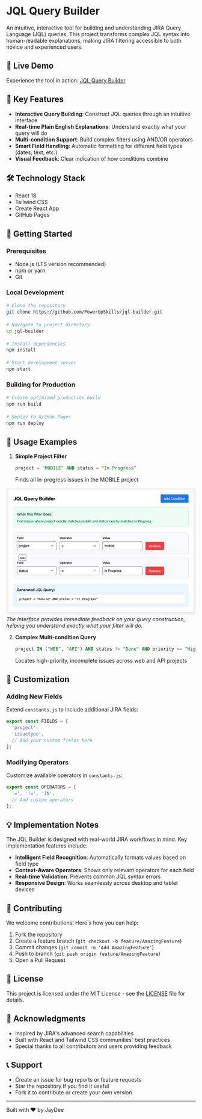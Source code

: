 # JQL Query Builder

An intuitive, interactive tool for building and understanding JIRA Query Language (JQL) queries. This project transforms complex JQL syntax into human-readable explanations, making JIRA filtering accessible to both novice and experienced users.

## 🚀 Live Demo
Experience the tool in action: [JQL Query Builder](https://YOUR_USERNAME.github.io/jql-builder)

## 🎯 Key Features

- **Interactive Query Building**: Construct JQL queries through an intuitive interface
- **Real-time Plain English Explanations**: Understand exactly what your query will do
- **Multi-condition Support**: Build complex filters using AND/OR operators
- **Smart Field Handling**: Automatic formatting for different field types (dates, text, etc.)
- **Visual Feedback**: Clear indication of how conditions combine

## 🛠️ Technology Stack

- React 18
- Tailwind CSS
- Create React App
- GitHub Pages

## 🚦 Getting Started

### Prerequisites
- Node.js (LTS version recommended)
- npm or yarn
- Git

### Local Development
```bash
# Clone the repository
git clone https://github.com/PowerUpSkills/jql-builder.git

# Navigate to project directory
cd jql-builder

# Install dependencies
npm install

# Start development server
npm start
```

### Building for Production
```bash
# Create optimized production build
npm run build

# Deploy to GitHub Pages
npm run deploy
```

## 🎨 Usage Examples

1. **Simple Project Filter**
   ```sql
   project = "MOBILE" AND status = "In Progress"
   ```
   Finds all in-progress issues in the MOBILE project

![JQL Builder Interface](./JQL-Builder.png)
*The interface provides immediate feedback on your query construction, helping you understand exactly what your filter will do.*

2. **Complex Multi-condition Query**
   ```sql
   project IN ("WEB", "API") AND status != "Done" AND priority >= "High"
   ```
   Locates high-priority, incomplete issues across web and API projects

## 🔧 Customization

### Adding New Fields
Extend `constants.js` to include additional JIRA fields:
```javascript
export const FIELDS = [
  'project',
  'issuetype',
  // Add your custom fields here
];
```

### Modifying Operators
Customize available operators in `constants.js`:
```javascript
export const OPERATORS = [
  '=', '!=', 'IN',
  // Add custom operators
];
```

## 💡 Implementation Notes

The JQL Builder is designed with real-world JIRA workflows in mind. Key implementation features include:

- **Intelligent Field Recognition**: Automatically formats values based on field type
- **Context-Aware Operators**: Shows only relevant operators for each field
- **Real-time Validation**: Prevents common JQL syntax errors
- **Responsive Design**: Works seamlessly across desktop and tablet devices

## 🤝 Contributing

We welcome contributions! Here's how you can help:

1. Fork the repository
2. Create a feature branch (`git checkout -b feature/AmazingFeature`)
3. Commit changes (`git commit -m 'Add AmazingFeature'`)
4. Push to branch (`git push origin feature/AmazingFeature`)
5. Open a Pull Request

## 📝 License

This project is licensed under the MIT License - see the [LICENSE](LICENSE) file for details.

## 🙏 Acknowledgments

- Inspired by JIRA's advanced search capabilities
- Built with React and Tailwind CSS communities' best practices
- Special thanks to all contributors and users providing feedback

## 📞 Support

- Create an issue for bug reports or feature requests
- Star the repository if you find it useful
- Fork it to contribute or create your own version

---

Built with ❤️ by JayDee
